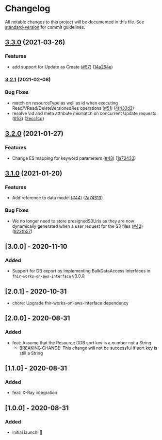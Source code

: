 # Changelog

All notable changes to this project will be documented in this file. See [standard-version](https://github.com/conventional-changelog/standard-version) for commit guidelines.

## [3.3.0](https://github.com/awslabs/fhir-works-on-aws-persistence-ddb/compare/v3.2.1...v3.3.0) (2021-03-26)


### Features

* add support for Update as Create ([#57](https://github.com/awslabs/fhir-works-on-aws-persistence-ddb/issues/57)) ([14a254e](https://github.com/awslabs/fhir-works-on-aws-persistence-ddb/commit/14a254e7c290b459660506c637de4601a0c36aa8))

### [3.2.1](https://github.com/awslabs/fhir-works-on-aws-persistence-ddb/compare/v3.2.0...v3.2.1) (2021-02-08)


### Bug Fixes

* match on resourceType as well as id when executing Read/VRead/DeleteVersionedRes operations ([#51](https://github.com/awslabs/fhir-works-on-aws-persistence-ddb/issues/51)) ([4f433d2](https://github.com/awslabs/fhir-works-on-aws-persistence-ddb/commit/4f433d2eacdd81c25bdc6e5a2d5e9ea755a33204))
* resolve vid and meta attribute mismatch on concurrent Update requests ([#53](https://github.com/awslabs/fhir-works-on-aws-persistence-ddb/issues/53)) ([2ecc1cd](https://github.com/awslabs/fhir-works-on-aws-persistence-ddb/commit/2ecc1cd894c9b10b984598f654654a92a1ae5c50))

## [3.2.0](https://github.com/awslabs/fhir-works-on-aws-persistence-ddb/compare/v3.1.0...v3.2.0) (2021-01-27)


### Features

* Change ES mapping for keyword parameters ([#48](https://github.com/awslabs/fhir-works-on-aws-persistence-ddb/issues/48)) ([1a72433](https://github.com/awslabs/fhir-works-on-aws-persistence-ddb/commit/1a72433817752e707af9ea52508b083415149ecc))

## [3.1.0](https://github.com/awslabs/fhir-works-on-aws-persistence-ddb/compare/v3.0.0...v3.1.0) (2021-01-20)


### Features

* Add reference to data model ([#44](https://github.com/awslabs/fhir-works-on-aws-persistence-ddb/issues/44)) ([7a74313](https://github.com/awslabs/fhir-works-on-aws-persistence-ddb/commit/7a74313e88b8620346791d865b35787914889306))


### Bug Fixes

* We no longer need to store presignedS3Urls as they are now dynamically generated when a user request for the S3 files ([#42](https://github.com/awslabs/fhir-works-on-aws-persistence-ddb/issues/42)) ([823fb57](https://github.com/awslabs/fhir-works-on-aws-persistence-ddb/commit/823fb573e29a37ba2c83f1c4c33e2cdd1cfef449))

## [3.0.0] - 2020-11-10

### Added
- Support for DB export by implementing BulkDataAccess interfaces in `fhir-works-on-aws-interface` v3.0.0

## [2.0.1] - 2020-10-31
- chore: Upgrade fhir-works-on-aws-interface dependency

## [2.0.0] - 2020-08-31

### Added

- feat: Assume that the Resource DDB sort key is a number not a String
  - BREAKING CHANGE: This change will not be successful if sort key is still a String

## [1.1.0] - 2020-08-31

### Added

- feat: X-Ray integration

## [1.0.0] - 2020-08-31

### Added

- Initial launch! :rocket:
